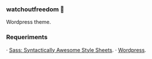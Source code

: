 ### watchoutfreedom 🤙

Wordpress theme.

### Requeriments

· [Sass: Syntactically Awesome Style Sheets](https://sass-lang.com/).
· [Wordpress](http://wordpress.org).
